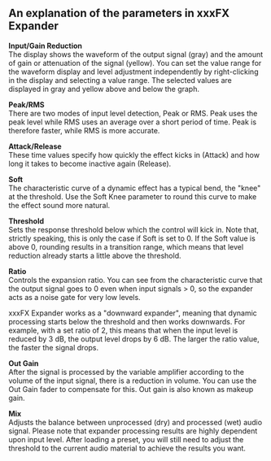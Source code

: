 ## An explanation of the parameters in xxxFX Expander

**Input/Gain Reduction**  
The display shows the waveform of the output signal (gray) and the amount of gain or attenuation of the signal (yellow). You can set the value range for the waveform display and level adjustment independently by right-clicking in the display and selecting a value range. The selected values are displayed in gray and yellow above and below the graph.

**Peak/RMS**  
There are two modes of input level detection, Peak or RMS. Peak uses the peak level while RMS uses an average over a short period of time. Peak is therefore faster, while RMS is more accurate.

**Attack/Release**  
These time values specify how quickly the effect kicks in (Attack) and how long it takes to become inactive again (Release).

**Soft**  
The characteristic curve of a dynamic effect has a typical bend, the "knee" at the threshold. Use the Soft Knee parameter to round this curve to make the effect sound more natural.

**Threshold**  
Sets the response threshold below which the control will kick in. Note that, strictly speaking, this is only the case if Soft is set to 0. If the Soft value is above 0, rounding results in a transition range, which means that level reduction already starts a little above the threshold.

**Ratio**  
Controls the expansion ratio. You can see from the characteristic curve that the output signal goes to 0 even when input signals > 0, so the expander acts as a noise gate for very low levels.

xxxFX Expander works as a "downward expander", meaning that dynamic processing starts below the threshold and then works downwards. For example, with a set ratio of 2, this means that when the input level is reduced by 3 dB, the output level drops by 6 dB. The larger the ratio value, the faster the signal drops.

**Out Gain**  
After the signal is processed by the variable amplifier according to the volume of the input signal, there is a reduction in volume. You can use the Out Gain fader to compensate for this. Out gain is also known as makeup gain.

**Mix**  
Adjusts the balance between unprocessed (dry) and processed (wet) audio signal.
Please note that expander processing results are highly dependent upon input level. After loading a preset, you will still need to adjust the threshold to the current audio material to achieve the results you want.

